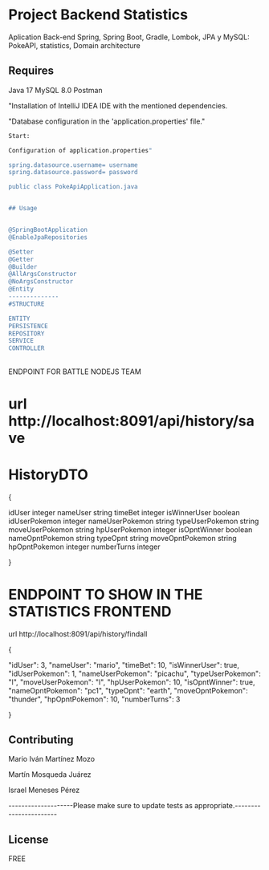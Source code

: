 # Project Backend Statistics

Aplication Back-end Spring, Spring Boot, Gradle, Lombok, JPA y MySQL:  PokeAPI, statistics, Domain architecture

## Requires

Java 17
MySQL 8.0
Postman

"Installation of IntelliJ IDEA IDE with the mentioned dependencies.

"Database configuration in the 'application.properties' file."


```bash
Start:

Configuration of application.properties"

spring.datasource.username= username
spring.datasource.password= password

public class PokeApiApplication.java


## Usage


@SpringBootApplication
@EnableJpaRepositories

@Setter
@Getter
@Builder
@AllArgsConstructor
@NoArgsConstructor
@Entity
--------------
#STRUCTURE

ENTITY
PERSISTENCE
REPOSITORY
SERVICE
CONTROLLER

```
##
ENDPOINT FOR BATTLE NODEJS TEAM

# url http://localhost:8091/api/history/save

# HistoryDTO

{


idUser	integer
nameUser	string
timeBet	integer
isWinnerUser	boolean
idUserPokemon	integer
nameUserPokemon	string
typeUserPokemon	string
moveUserPokemon	string
hpUserPokemon	integer
isOpntWinner	boolean
nameOpntPokemon	string
typeOpnt	string
moveOpntPokemon	string
hpOpntPokemon	integer
numberTurns	integer


}


# ENDPOINT TO SHOW IN THE STATISTICS FRONTEND


 url http://localhost:8091/api/history/findall

 
{


"idUser": 3,
  "nameUser": "mario",
  "timeBet": 10,
  "isWinnerUser": true,
  "idUserPokemon": 1,
  "nameUserPokemon": "picachu",
  "typeUserPokemon": "l",
  "moveUserPokemon": "l",
  "hpUserPokemon": 10,
  "isOpntWinner": true,
  "nameOpntPokemon": "pc1",
  "typeOpnt": "earth",
  "moveOpntPokemon": "thunder",
  "hpOpntPokemon": 10,
  "numberTurns": 3

  
}

## Contributing


Mario Iván Martínez Mozo

Martín Mosqueda Juárez

Israel Meneses Pérez


--------------------Please make sure to update tests as appropriate.-----------------------

## License

FREE
